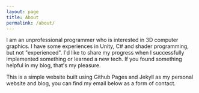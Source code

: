 ```yaml
---
layout: page
title: About
permalink: /about/
---
```


I am an unprofessional programmer who is interested in 3D computer graphics. I have some experiences in Unity, C# and shader programming, but not "experienced". I'd like to share my progress when I successfully implemented something or learned a new tech. If you found something helpful in my blog, that's my pleasure.

This is a simple website built using Github Pages and Jekyll as my personal website and blog, you can find my email below as a form of contact.

 
